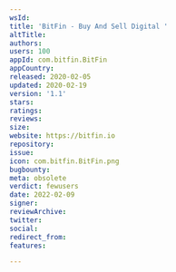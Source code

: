 ```yaml
---
wsId: 
title: 'BitFin - Buy And Sell Digital '
altTitle: 
authors: 
users: 100
appId: com.bitfin.BitFin
appCountry: 
released: 2020-02-05
updated: 2020-02-19
version: '1.1'
stars: 
ratings: 
reviews: 
size: 
website: https://bitfin.io
repository: 
issue: 
icon: com.bitfin.BitFin.png
bugbounty: 
meta: obsolete
verdict: fewusers
date: 2022-02-09
signer: 
reviewArchive: 
twitter: 
social: 
redirect_from: 
features: 

---
```


